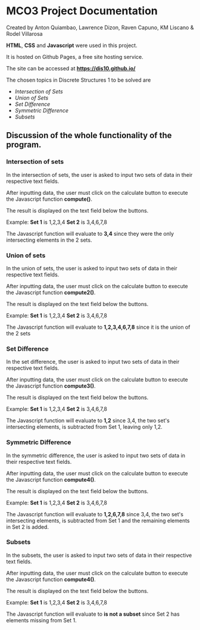 # MCO3 Project Documentation
Created by Anton Quiambao, Lawrence Dizon, Raven Capuno, KM Liscano & Rodel Villarosa

**HTML**, **CSS** and **Javascript** were used in this project.

It is hosted on Github Pages, a free site hosting service. 

The site can be accessed at **https://dis10.github.io/**

The chosen topics in Discrete Structures 1 to be solved are
- *Intersection of Sets*
- *Union of Sets*
- *Set Difference*
- *Symmetric Difference*
- *Subsets*

## Discussion of the whole functionality of the program.

### Intersection of sets
In the intersection of sets, the user is asked to input two sets of data in their respective text fields. 

After inputting data, the user must click on the calculate button to execute the Javascript function **compute()**.

The result is displayed on the text field below the buttons. 

Example: 
**Set 1** is 1,2,3,4
**Set 2** is 3,4,6,7,8

The Javascript function will evaluate to **3,4** since they were the only intersecting elements in the 2 sets.


### Union of sets
In the union of sets, the user is asked to input two sets of data in their respective text fields. 

After inputting data, the user must click on the calculate button to execute the Javascript function **compute2()**. 

The result is displayed on the text field below the buttons. 

Example: 
**Set 1** is 1,2,3,4
**Set 2** is 3,4,6,7,8

The Javascript function will evaluate to **1,2,3,4,6,7,8** since it is the union of the 2 sets

### Set Difference
In the set difference, the user is asked to input two sets of data in their respective text fields. 

After inputting data, the user must click on the calculate button to execute the Javascript function **compute3()**.

The result is displayed on the text field below the buttons. 

Example: 
**Set 1** is 1,2,3,4
**Set 2** is 3,4,6,7,8

The Javascript function will evaluate to **1,2** since 3,4, the two set's intersecting elements, is subtracted from Set 1, leaving only 1,2.

### Symmetric Difference
In the symmetric difference, the user is asked to input two sets of data in their respective text fields. 

After inputting data, the user must click on the calculate button to execute the Javascript function **compute4()**.

The result is displayed on the text field below the buttons. 

Example: 
**Set 1** is 1,2,3,4
**Set 2** is 3,4,6,7,8

The Javascript function will evaluate to **1,2,6,7,8** since 3,4, the two set's intersecting elements, is subtracted from Set 1 and the remaining elements in Set 2 is added.


### Subsets
In the subsets, the user is asked to input two sets of data in their respective text fields. 

After inputting data, the user must click on the calculate button to execute the Javascript function **compute4()**.

The result is displayed on the text field below the buttons. 

Example: 
**Set 1** is 1,2,3,4
**Set 2** is 3,4,6,7,8

The Javascript function will evaluate to **is not a subset** since Set 2 has elements missing from Set 1.





